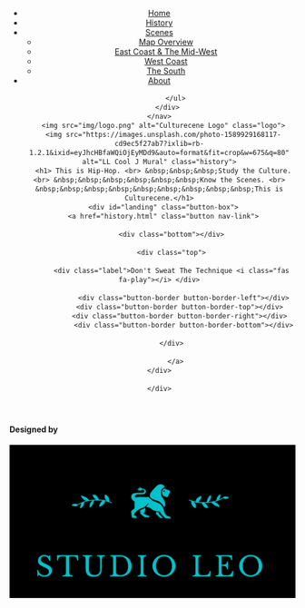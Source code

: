 <!DOCTYPE HTML>
<html lang="en">
<head>
<meta charset="UTF-8">
<title>"Culturecene: Explore the scenes of hip-hop"</title>
<meta name='description' content='The Beginners Guide to Hip-Hop'>
<meta name="viewport" content="width=device-width, initial-scale=1.0">
<link rel="stylesheet" href="https://cdnjs.cloudflare.com/ajax/libs/font-awesome/5.14.0/css/all.min.css">
<link rel="stylesheet" href="https://stackpath.bootstrapcdn.com/bootstrap/4.5.2/css/bootstrap.min.css" integrity="sha384-JcKb8q3iqJ61gNV9KGb8thSsNjpSL0n8PARn9HuZOnIxN0hoP+VmmDGMN5t9UJ0Z" crossorigin="anonymous">
<link rel="stylesheet" href="https://maxcdn.bootstrapcdn.com/bootstrap/3.3.5/css/bootstrap.min.css">
<link rel="stylesheet" href="css/culturecene.css">
</head>
<body>
  <header>
    <div class="first">
    <nav>
        <div class="container">
            <ul class="nav nav-pills nav-justified">
                <li class="nav-item"><a href="index.html">Home</a></li>
              <li class="nav-item"><a href="history.html">History</a></li>
                <li role="presentation" class="dropdown nav-item">
                <a class="dropdown-toggle" data-toggle="dropdown" href="#" role="button" aria-haspopup="true" aria-expanded="false">Scenes</a>
                <ul class="dropdown-menu">
                    <li> <a href ="scenes.html">Map Overview</a></li>
                    <li> <a href ="east.html">East Coast &amp; The Mid-West</a></li>
                    <li> <a href ="west.html">West Coast</a></li>
                    <li> <a href ="south.html">The South</a></li>
                </ul>
                <li class="nav-item"><a href="about.html">About</a></li>

            </ul>
        </div>
    </nav>
      <img src="img/logo.png" alt="Culturecene Logo" class="logo">
      <img src="https://images.unsplash.com/photo-1589929168117-cd9ec5f27ab7?ixlib=rb-1.2.1&ixid=eyJhcHBfaWQiOjEyMDd9&auto=format&fit=crop&w=675&q=80" alt="LL Cool J Mural" class="history">
      <h1> This is Hip-Hop. <br> &nbsp;&nbsp;&nbsp;Study the Culture. <br> &nbsp;&nbsp;&nbsp;&nbsp;&nbsp;&nbsp;Know the Scenes. <br> &nbsp;&nbsp;&nbsp;&nbsp;&nbsp;&nbsp;&nbsp;&nbsp;&nbsp;This is Culturecene.</h1>
      <div id="landing" class="button-box">
      <a href="history.html" class="button nav-link">

          <div class="bottom"></div>

          <div class="top">

          <div class="label">Don't Sweat The Technique <i class="fas fa-play"></i> </div>
            
        		<div class="button-border button-border-left"></div>
        	  <div class="button-border button-border-top"></div>
        	  <div class="button-border button-border-right"></div>
        		<div class="button-border button-border-bottom"></div>

          </div>

        	</a>
    </div>
       
    </div>
  </header>
  <footer>
    <div class="bottom">
        <h4> Designed by </h4>
        <img src="img/leoLogo.png" alt="Designed by Studio Leo">
    </div>
      <svg height="0" xmlns="http://www.w3.org/2000/svg">
        <filter id="drop-shadow">
        <feGaussianBlur in="SourceAlpha" stdDeviation="4"/>
        <feOffset dx="1" dy="1" result="offsetblur"/>
        <feFlood flood-color="rgba(0,0,0,0.5)"/>
        <feComposite in2="offsetblur" operator="in"/>
        <feMerge>
            <feMergeNode/>
            <feMergeNode in="SourceGraphic"/>
        </feMerge>
        </filter>
      </svg>
  <script src="https://code.jquery.com/jquery-3.5.1.slim.min.js" integrity="sha384-DfXdz2htPH0lsSSs5nCTpuj/zy4C+OGpamoFVy38MVBnE+IbbVYUew+OrCXaRkfj" crossorigin="anonymous"></script>
  <script src="https://cdn.jsdelivr.net/npm/popper.js@1.16.1/dist/umd/popper.min.js" integrity="sha384-9/reFTGAW83EW2RDu2S0VKaIzap3H66lZH81PoYlFhbGU+6BZp6G7niu735Sk7lN" crossorigin="anonymous"></script>
  <script src="https://stackpath.bootstrapcdn.com/bootstrap/4.5.2/js/bootstrap.min.js" integrity="sha384-B4gt1jrGC7Jh4AgTPSdUtOBvfO8shuf57BaghqFfPlYxofvL8/KUEfYiJOMMV+rV" crossorigin="anonymous"></script>
  </footer>  
</body>
</html>
